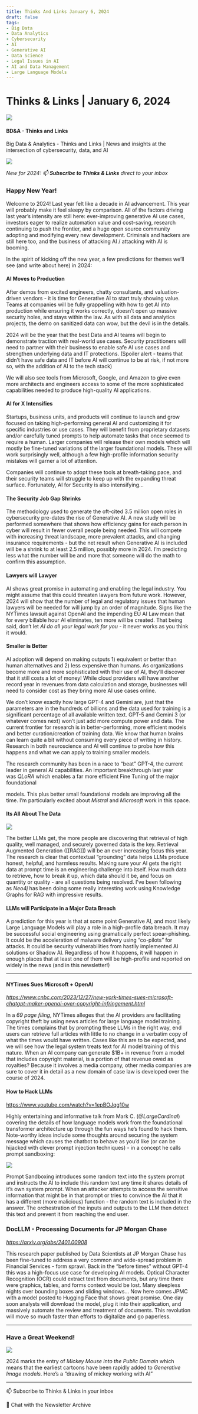 ```yaml
---
title: Thinks And Links January 6, 2024
draft: false
tags:
- Big Data
- Data Analytics
- Cybersecurity
- AI
- Generative AI
- Data Science
- Legal Issues in AI
- AI and Data Management
- Large Language Models
---
```


# Thinks & Links | January 6, 2024

![](../images\1679742887729)

#### BD&A - Thinks and Links

Big Data & Analytics - Thinks and Links | News and insights at the intersection of cybersecurity, data, and AI

![](../https://media.licdn.com/mediaD4E12AQG-hfUw7tbSuQ)

*New for 2024: 📫 **Subscribe to Thinks & Links** direct to your inbox*

### Happy New Year!

Welcome to 2024! Last year felt like a decade in AI advancement. This year will probably make it feel sleepy by comparison. All of the factors driving last year’s intensity are still here: ever-improving generative AI use cases, investors eager to realize automation value and cost-saving, research continuing to push the frontier, and a huge open source community adopting and modifying every new development. Criminals and hackers are still here too, and the business of attacking AI / attacking with AI is booming.

In the spirit of kicking off the new year, a few predictions for themes we’ll see (and write about here) in 2024:

#### AI Moves to Production

After demos from excited engineers, chatty consultants, and valuation-driven vendors - it is time for Generative AI to start truly showing value. Teams at companies will be fully grappelling with how to get AI into production while ensuring it works correctly, doesn’t open up massive security holes, and stays within the law. As with all data and analytics projects, the demo on sanitized data can wow, but the devil is in the details.

2024 will be the year that the best Data and AI teams will begin to demonstrate traction with real-world use cases. Security practitioners will need to partner with their business to enable safe AI use cases and strengthen underlying data and IT protections. (Spoiler alert - teams that didn’t have safe data and IT before AI will continue to be at risk, if not more so, with the addition of AI to the tech stack)

We will also see tools from Microsoft, Google, and Amazon to give even more architects and engineers access to some of the more sophisticated capabilities needed to produce high-quality AI applications.

#### AI for X Intensifies

Startups, business units, and products will continue to launch and grow focused on taking high-performing general AI and customizing it for specific industries or use cases. They will benefit from proprietary datasets and/or carefully tuned prompts to help automate tasks that once seemed to require a human. Larger companies will release their own models which will mostly be fine-tuned variations of the larger foundational models. These will work surprisingly well, although a few high-profile information security mistakes will garner a lot of attention.

Companies will continue to adopt these tools at breath-taking pace, and their security teams will struggle to keep up with the expanding threat surface. Fortunately, AI for Security is also intensifying…

#### The Security Job Gap Shrinks

The methodology used to generate the oft-cited 3.5 million open roles in cybersecurity pre-dates the rise of Generative AI. A new study will be performed somewhere that shows how efficiency gains for each person in cyber will result in fewer overall people being needed. This will compete with increasing threat landscape, more prevalent attacks, and changing insurance requirements - but the net result when Generative AI is included will be a shrink to at least 2.5 million, possibly more in 2024. I’m predicting less what the number will be and more that someone will do the math to confirm this assumption.

#### Lawyers will Lawyer

AI shows great promise in automating and enabling the legal industry. You might assume that this could threaten lawyers from future work. However, 2024 will show that the number of legal and regulatory issues that human lawyers will be needed for will jump by an order of magnitude. Signs like the NYTimes lawsuit against OpenAI and the impending EU AI Law mean that for every billable hour AI eliminates, ten more will be created. That being said, don’t let *AI do all your legal work for you* - it never works as you think it would.

#### Smaller is Better

AI adoption will depend on making outputs 1) equivalent or better than human alternatives and 2) less expensive than humans. As organizations become more and more sophisticated with their use of AI, they’ll discover that it still costs a lot of money! While cloud providers will have another record year in revenues from data calculation and storage, businesses will need to consider cost as they bring more AI use cases online.

We don’t know exactly how large GPT-4 and Gemini are, just that the parameters are in the hundreds of billions and the data used for training is a significant percentage of all available written text. GPT-5 and Gemini 3 (or whatever comes next) won’t just add more compute power and data. The current frontier for research is in better-performing, more efficient models and better curation/creation of training data. We know that human brains can learn quite a bit without consuming every piece of writing in history. Research in both neuroscience and AI will continue to probe how this happens and what we can apply to training smaller models.

The research community has been in a race to “beat” GPT-4, the current leader in general AI capabilities. An important breakthrough last year was *QLoRA* which enables a far more efficient Fine Tuning of the major foundational

models. This plus better small foundational models are improving all the time. I’m particularly excited about *Mistral* and *Microsoft* work in this space.

#### Its All About The Data

![](../images\1704540057454)

The better LLMs get, the more people are discovering that retrieval of high quality, well managed, and securely governed data is the key. Retrieval Augmented Generation ([[RAG]]) will be an ever increasing focus this year. The research is clear that contextual “grounding” data helps LLMs produce honest, helpful, and harmless results. Making sure your AI gets the right data at prompt time is an engineering challenge into itself. How much data to retrieve, how to break it up, which data should it be, and focus on quantity or quality - are all questions being resolved. I’ve been following as *Neo4j* has been doing some really interesting work using Knowledge Graphs for RAG with impressive results.

#### LLMs will Participate in a Major Data Breach

A prediction for this year is that at some point Generative AI, and most likely Large Language Models will play a role in a high-profile data breach. It may be successful social engineering using gramatically perfect spear-phishing. It could be the acceleration of malware delivery using “co-pilots” for attacks. It could be security vulnerabilities from hastily implemented AI solutions or Shadow AI. Regardless of how it happens, it will happen in enough places that at least one of them will be high-profile and reported on widely in the news (and in this newsletter!)

---

#### NYTimes Sues Microsoft + OpenAI

*https://www.cnbc.com/2023/12/27/new-york-times-sues-microsoft-chatgpt-maker-openai-over-copyright-infringement.html*

In a *69 page filing*, NYTimes alleges that the AI providers are facilitating copyright theft by using news articles for large language model training. The times complains that by prompting these LLMs in the right way, end users can retrieve full articles with little to no change in a verbatim copy of what the times would have written. Cases like this are to be expected, and we will see how the legal system treats text for AI model training of this nature. When an AI company can generate $1B+ in revenue from a model that includes copyright material, is a portion of that revenue owed as royalties? Because it involves a media company, other media companies are sure to cover it in detail as a new domain of case law is developed over the course of 2024.

#### 

#### How to Hack LLMs

https://www.youtube.com/watch?v=1epBOJqg10w

Highly entertaining and informative talk from Mark C. (*@LargeCardinal*) covering the details of how language models work from the foundational transformer architecture up through the fun ways he’s found to hack them. Note-worthy ideas include some thoughts around securing the system message which causes the chatbot to behave as you’d like (or can be hijacked with clever prompt injection techniques) - in a concept he calls prompt sandboxing:

![](../images\1704540047765)

Prompt Sandboxing introduces some random text into the system prompt and instructs the AI to include this random text any time it shares details of it’s own system prompt. When an attacker attempts to access the sensitive information that might be in that prompt or tries to convince the AI that it has a different (more malicious) function - the random text is included in the answer. The orchestration of the inputs and outputs to the LLM then detect this text and prevent it from reaching the end user.

### DocLLM - Processing Documents for JP Morgan Chase

*https://arxiv.org/abs/2401.00908*

This research paper published by Data Scientists at JP Morgan Chase has been fine-tuned to address a very common and wide-spread problem in Financial Services - form sprawl. Back in the “before times” without GPT-4 this was a high-focus use case for developing AI models. Optical Character Recognition (OCR) could extract text from documents, but any time there were graphics, tables, and forms context would be lost. Many sleepless nights over bounding boxes and sliding windows… Now here comes JPMC with a model posted to Hugging Face that shows great promise. One day soon analysts will download the model, plug it into their application, and massively automate the review and treatment of documents. This revolution will move so much faster than efforts to digitalize and go paperless.

---

### Have a Great Weekend!

![](../images\1704540035018)

2024 marks the entry of *Mickey Mouse into the Public Domain* which means that the earliest cartoons have been rapidly added to *Generative Image models*. Here’s a “drawing of mickey working with AI”

---

📫 Subscribe to Thinks & Links in your inbox

💬 Chat with the Newsletter Archive